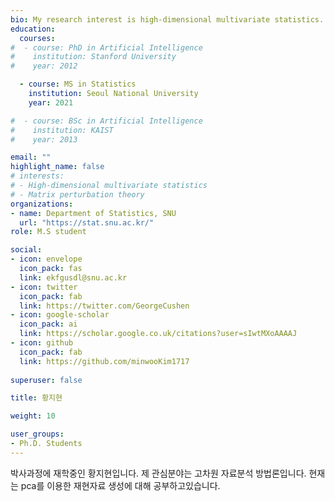 ```yaml
---
bio: My research interest is high-dimensional multivariate statistics.
education:
  courses:
#  - course: PhD in Artificial Intelligence 
#    institution: Stanford University
#    year: 2012

  - course: MS in Statistics
    institution: Seoul National University
    year: 2021

#  - course: BSc in Artificial Intelligence
#    institution: KAIST
#    year: 2013

email: ""
highlight_name: false
# interests:
# - High-dimensional multivariate statistics
# - Matrix perturbation theory
organizations:
- name: Department of Statistics, SNU
  url: "https://stat.snu.ac.kr/"
role: M.S student

social:
- icon: envelope
  icon_pack: fas
  link: ekfgusdl@snu.ac.kr
- icon: twitter
  icon_pack: fab
  link: https://twitter.com/GeorgeCushen
- icon: google-scholar
  icon_pack: ai
  link: https://scholar.google.co.uk/citations?user=sIwtMXoAAAAJ
- icon: github
  icon_pack: fab
  link: https://github.com/minwooKim1717
  
superuser: false

title: 황지현

weight: 10

user_groups:
- Ph.D. Students
---
```


박사과정에 재학중인 황지현입니다. 제 관심분야는 고차원 자료분석 방법론입니다. 현재는 pca를 이용한 재현자료 생성에 대해 공부하고있습니다. 

